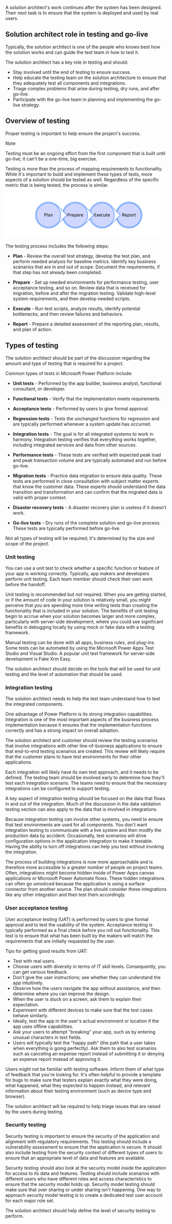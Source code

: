 A solution architect's work continues after the system has been designed. Their next task is to ensure that the system is deployed and used by real users.

## Solution architect role in testing and go-live

Typically, the solution architect is one of the people who knows best how the solution works and can guide the test team in how to test it.

The solution architect has a key role in testing and should:

- Stay involved until the end of testing to ensure success.
- Help educate the testing team on the solution architecture to ensure that they adequately test all components and integrations.
- Triage complex problems that arise during testing, dry runs, and after go-live.
- Participate with the go-live team in planning and implementing the go-live strategy.

## Overview of testing

Proper testing is important to help ensure the project's success.

> [!NOTE]
> Testing must be an ongoing effort from the first component that is built until go-live; it can't be a one-time, big exercise.

Testing is more than the process of mapping requirements to functionality. While it's important to build and implement these types of tests, more aspects of a solution should be tested as well. Regardless of the specific metric that is being tested, the process is similar.

![Diagram of the test process of plan, prepare, execute, and report.](../media/1-test-process-c.png)

The testing process includes the following steps:

- **Plan** - Review the overall test strategy, develop the test plan, and perform needed analysis for baseline metrics. Identify key business scenarios that are in and out of scope. Document the requirements, if that step has not already been completed.

- **Prepare** - Set up needed environments for performance testing, user acceptance testing, and so on. Review data that is received for migration, before and after the migration testing. Validate high-level system requirements, and then develop needed scripts.

- **Execute** - Run test scripts, analyze results, identify potential bottlenecks, and then review failures and behaviors.

- **Report** - Prepare a detailed assessment of the reporting plan, results, and plan of action.

## Types of testing

The solution architect should be part of the discussion regarding the amount and type of testing that is required for a project.

Common types of tests in Microsoft Power Platform include:

- **Unit tests** - Performed by the app builder, business analyst, functional consultant, or developer.

- **Functional tests** - Verify that the implementation meets requirements.

- **Acceptance tests** - Performed by users to give formal approval.

- **Regression tests** - Tests the unchanged functions for regression and are typically performed whenever a system update has occurred.

- **Integration tests** - The goal is for all integrated systems to work in harmony. Integration testing verifies that everything works together, including integrated services and data from other sources.

- **Performance tests** - These tests are verified with expected peak load and peak transaction volume and are typically automated and run before go-live.

- **Migration tests** - Practice data migration to ensure data quality. These tests are performed in close consultation with subject matter experts that know the customer data. These experts should understand the data transition and transformation and can confirm that the migrated data is valid with proper context.

- **Disaster recovery tests** - A disaster recovery plan is useless if it doesn’t work.

- **Go-live tests** - Dry runs of the complete solution and go-live process. These tests are typically performed before go-live.

Not all types of testing will be required; it's determined by the size and scope of the project.

### Unit testing

You can use a unit test to check whether a specific function or feature of your app is working correctly. Typically, app makers and developers perform unit testing. Each team member should check their own work before the handoff.

Unit testing is recommended but not required. When you are getting started, or if the amount of code in your solution is relatively small, you might perceive that you are spending more time writing tests than creating the functionality that is included in your solution. The benefits of unit testing begin to accrue when your solution becomes larger and more complex, particularly with server-side development, where you could see significant benefits in debugging locally by using mock or fake data with a testing framework.

Manual testing can be done with all apps, business rules, and plug-ins. Some tests can be automated by using the Microsoft Power Apps Test Studio and Visual Studio. A popular unit test framework for server-side development is Fake Xrm Easy.

The solution architect should decide on the tools that will be used for unit testing and the level of automation that should be used.

### Integration testing

The solution architect needs to help the test team understand how to test the integrated components.

One advantage of Power Platform is its strong integration capabilities. Integration is one of the most important aspects of the business process implementation because it ensures that the implementation functions correctly and has a strong impact on overall adoption.

The solution architect and customer should review the testing scenarios that involve integrations with other line-of-business applications to ensure that end-to-end testing scenarios are created. This review will likely require that the customer plans to have test environments for their other applications.

Each integration will likely have its own test approach, and it needs to be defined. The testing team should be involved early to determine how they'll test each integration scenario. The teams need to ensure that the necessary integrations can be configured to support testing.

A key aspect of integration testing should be focused on the data that flows in and out of the integration. Much of the discussion in the data validation testing section can also apply to the data that is involved in integrations.

Because integration testing can involve other systems, you need to ensure that test environments are used for all components. You don't want integration testing to communicate with a live system and then modify the production data by accident. Occasionally, test scenarios will drive configuration options in the application integration to make it testable. Having the ability to turn off integrations can help you test without invoking the integration.

The process of building integrations is now more approachable and is therefore more accessible to a greater number of people on project teams. Often, integrations might become hidden inside of Power Apps canvas applications or Microsoft Power Automate flows. These hidden integrations can often go unnoticed because the application is using a surface connector from another source. The plan should consider these integrations like any other integration and then test them accordingly.

### User acceptance testing

User acceptance testing (UAT) is performed by users to give formal approval and to test the usability of the system. Acceptance testing is typically performed as a final check before you roll out functionality. This test is to ensure that what has been built by the makers will match the requirements that are initially requested by the user.

Tips for getting good results from UAT:

- Test with real users.
- Choose users with diversity in terms of IT skill levels. Consequently, you can get various feedback.
- Don't give the user instructions; see whether they can understand the app intuitively.
- Observe how the users navigate the app without assistance, and then determine where you can improve the design.
- When the user is stuck on a screen, ask them to explain their expectation.
- Experiment with different devices to make sure that the test cases behave similarly.
- Ideally, test the app in the user's actual environment or location if the app uses offline capabilities.
- Ask your users to attempt "breaking" your app, such as by entering unusual characters in text fields.
- Users will typically test the "happy path" (the path that a user takes when everything is going perfectly). Ask them to also test scenarios such as canceling an expense report instead of submitting it or denying an expense report instead of approving it.

Users might not be familiar with testing software. Inform them of what type of feedback that you're looking for. It's often helpful to provide a template for bugs to make sure that testers explain exactly what they were doing, what happened, what they expected to happen instead, and relevant information about their testing environment (such as device type and browser).

The solution architect will be required to help triage issues that are raised by the users during testing.

### Security testing

Security testing is important to ensure the security of the application and alignment with regulatory requirements. This testing should include a vulnerability assessment to ensure that the application is secure. It should also include testing from the security context of different types of users to ensure that an appropriate level of data and features are available.

Security testing should also look at the security model inside the application for access to its data and features. Testing should include scenarios with different users who have different roles and access characteristics to ensure that the security model holds up. Security model testing should make sure that over sharing or under sharing isn't happening. One way to approach security model testing is to create a dedicated test user account for each major role set.

The solution architect should help define the level of security testing to perform.
